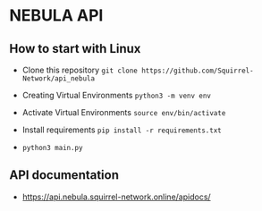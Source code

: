 # NEBULA API

## How to start with Linux
- Clone this repository
`git clone https://github.com/Squirrel-Network/api_nebula`

- Creating Virtual Environments
`python3 -m venv env`

- Activate Virtual Environments
`source env/bin/activate`

- Install requirements
`pip install -r requirements.txt`

- `python3 main.py`

## API documentation

- https://api.nebula.squirrel-network.online/apidocs/